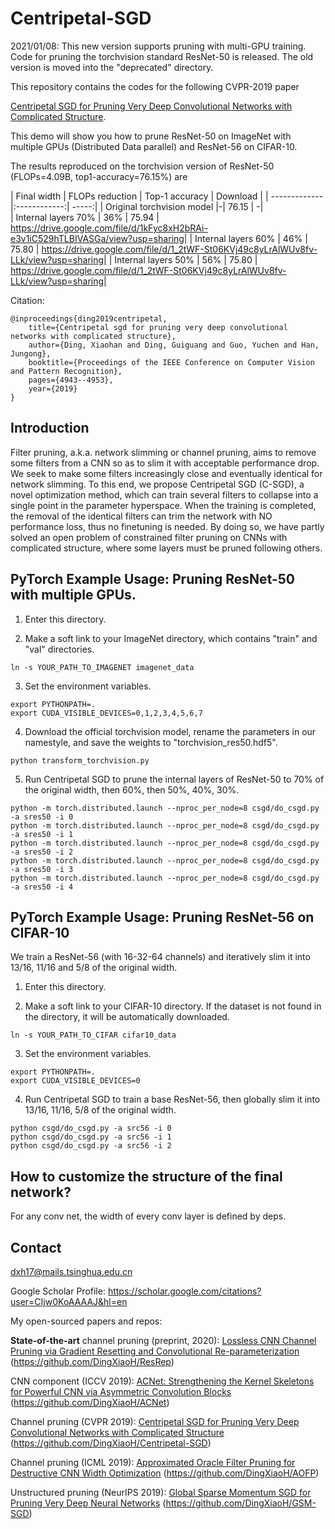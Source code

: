 # Centripetal-SGD

2021/01/08: This new version supports pruning with multi-GPU training. Code for pruning the torchvision standard ResNet-50 is released. The old version is moved into the "deprecated" directory. 

This repository contains the codes for the following CVPR-2019 paper 

[Centripetal SGD for Pruning Very Deep Convolutional Networks with Complicated Structure](http://openaccess.thecvf.com/content_CVPR_2019/html/Ding_Centripetal_SGD_for_Pruning_Very_Deep_Convolutional_Networks_With_Complicated_CVPR_2019_paper.html).

This demo will show you how to prune ResNet-50 on ImageNet with multiple GPUs (Distributed Data parallel) and ResNet-56 on CIFAR-10.

The results reproduced on the torchvision version of ResNet-50 (FLOPs=4.09B, top1-accuracy=76.15%) are

| Final width         | FLOPs reduction           | Top-1 accuracy  | Download |
| ------------- |:------------:| -----:|
| Original torchvision model	|-|	76.15 |		-|	
| Internal layers 70%   | 36% 	|  	75.94 |		https://drive.google.com/file/d/1kFyc8xH2bRAi-e3v1iC529hTLBIVASGa/view?usp=sharing|
| Internal layers 60%   | 46% 	|  	75.80 |		https://drive.google.com/file/d/1_2tWF-St06KVj49c8yLrAlWUv8fv-LLk/view?usp=sharing|
| Internal layers 50%   | 56% 	|  	75.80 |		https://drive.google.com/file/d/1_2tWF-St06KVj49c8yLrAlWUv8fv-LLk/view?usp=sharing|

Citation:

	@inproceedings{ding2019centripetal,
  		title={Centripetal sgd for pruning very deep convolutional networks with complicated structure},
  		author={Ding, Xiaohan and Ding, Guiguang and Guo, Yuchen and Han, Jungong},
  		booktitle={Proceedings of the IEEE Conference on Computer Vision and Pattern Recognition},
  		pages={4943--4953},
  		year={2019}
	}

## Introduction

Filter pruning, a.k.a. network slimming or channel pruning, aims to remove some filters from a CNN so as to slim it with acceptable performance drop. We seek to make some filters increasingly close and eventually identical for network slimming. To this end, we propose Centripetal SGD (C-SGD), a novel optimization method, which can train several filters to collapse into a single point in the parameter hyperspace. When the training is completed, the removal of the identical filters can trim the network with NO performance
loss, thus no finetuning is needed. By doing so, we have partly solved an open problem of constrained filter pruning on CNNs with complicated structure, where some layers must be pruned following others.


## PyTorch Example Usage: Pruning ResNet-50 with multiple GPUs.

1. Enter this directory.

2. Make a soft link to your ImageNet directory, which contains "train" and "val" directories.
```
ln -s YOUR_PATH_TO_IMAGENET imagenet_data
```

3. Set the environment variables.
```
export PYTHONPATH=.
export CUDA_VISIBLE_DEVICES=0,1,2,3,4,5,6,7
```

4. Download the official torchvision model, rename the parameters in our namestyle, and save the weights to "torchvision_res50.hdf5".
```
python transform_torchvision.py
```

5. Run Centripetal SGD to prune the internal layers of ResNet-50 to 70% of the original width, then 60%, then 50%, 40%, 30%.
```
python -m torch.distributed.launch --nproc_per_node=8 csgd/do_csgd.py -a sres50 -i 0
python -m torch.distributed.launch --nproc_per_node=8 csgd/do_csgd.py -a sres50 -i 1
python -m torch.distributed.launch --nproc_per_node=8 csgd/do_csgd.py -a sres50 -i 2
python -m torch.distributed.launch --nproc_per_node=8 csgd/do_csgd.py -a sres50 -i 3
python -m torch.distributed.launch --nproc_per_node=8 csgd/do_csgd.py -a sres50 -i 4
```


## PyTorch Example Usage: Pruning ResNet-56 on CIFAR-10

We train a ResNet-56 (with 16-32-64 channels) and iteratively slim it into 13/16, 11/16 and 5/8 of the original width.

1. Enter this directory.

2. Make a soft link to your CIFAR-10 directory. If the dataset is not found in the directory, it will be automatically downloaded.
```
ln -s YOUR_PATH_TO_CIFAR cifar10_data
```

3. Set the environment variables.
```
export PYTHONPATH=.
export CUDA_VISIBLE_DEVICES=0
```

4. Run Centripetal SGD to train a base ResNet-56, then globally slim it into 13/16, 11/16, 5/8 of the original width.
```
python csgd/do_csgd.py -a src56 -i 0
python csgd/do_csgd.py -a src56 -i 1
python csgd/do_csgd.py -a src56 -i 2
```

## How to customize the structure of the final network?

For any conv net, the width of every conv layer is defined by deps.

## Contact
dxh17@mails.tsinghua.edu.cn

Google Scholar Profile: https://scholar.google.com/citations?user=CIjw0KoAAAAJ&hl=en

My open-sourced papers and repos: 

**State-of-the-art** channel pruning (preprint, 2020): [Lossless CNN Channel Pruning via Gradient Resetting and Convolutional Re-parameterization](https://arxiv.org/abs/2007.03260) (https://github.com/DingXiaoH/ResRep)

CNN component (ICCV 2019): [ACNet: Strengthening the Kernel Skeletons for Powerful CNN via Asymmetric Convolution Blocks](http://openaccess.thecvf.com/content_ICCV_2019/papers/Ding_ACNet_Strengthening_the_Kernel_Skeletons_for_Powerful_CNN_via_Asymmetric_ICCV_2019_paper.pdf) (https://github.com/DingXiaoH/ACNet)

Channel pruning (CVPR 2019): [Centripetal SGD for Pruning Very Deep Convolutional Networks with Complicated Structure](http://openaccess.thecvf.com/content_CVPR_2019/html/Ding_Centripetal_SGD_for_Pruning_Very_Deep_Convolutional_Networks_With_Complicated_CVPR_2019_paper.html) (https://github.com/DingXiaoH/Centripetal-SGD)

Channel pruning (ICML 2019): [Approximated Oracle Filter Pruning for Destructive CNN Width Optimization](http://proceedings.mlr.press/v97/ding19a.html) (https://github.com/DingXiaoH/AOFP)

Unstructured pruning (NeurIPS 2019): [Global Sparse Momentum SGD for Pruning Very Deep Neural Networks](http://papers.nips.cc/paper/8867-global-sparse-momentum-sgd-for-pruning-very-deep-neural-networks.pdf) (https://github.com/DingXiaoH/GSM-SGD)
